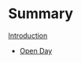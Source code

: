 # Summary
[Introduction](./Introduction.md)
- [Open Day](./Data_Transmission_Arduino/Data_Transmission_Arduino_Arduino.md)


